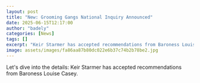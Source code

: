```yaml
---
layout: post
title: "New: Grooming Gangs National Inquiry Announced"
date: 2025-06-15T12:17:00
author: "badely"
categories: [News]
tags: []
excerpt: "Keir Starmer has accepted recommendations from Baroness Louise Casey."
image: assets/images/fa86aa87b80dc022e6b37c74b2b78be2.jpg
---
```


Let's dive into the details: Keir Starmer has accepted recommendations from Baroness Louise Casey.

